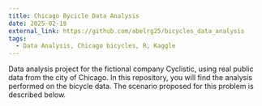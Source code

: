 ```yaml
---
title: Chicago Bycicle Data Analysis 
date: 2025-02-18
external_link: https://github.com/abelrg25/bicycles_data_analysis
tags:
  - Data Analysis, Chicago bicycles, R, Kaggle
---
```


Data analysis project for the fictional company Cyclistic, using real public data from the city of Chicago.
In this repository, you will find the analysis performed on the bicycle data. The scenario proposed for this problem is described below. 

<!--more-->
